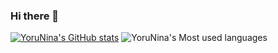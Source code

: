 ### Hi there 👋
[![YoruNina's GitHub stats](https://github-readme-stats.vercel.app/api?username=YoruNina)](https://github.com/anuraghazra/github-readme-stats)
![YoruNina's Most used languages](https://github-readme-stats.vercel.app/api/top-langs/?username=YoruNina&layout=compact&hide_border=true&langs_count=10)
